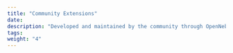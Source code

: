 ```yaml
---
title: "Community Extensions"
date:
description: "Developed and maintained by the community through OpenNebula's development and certification process"
tags:
weight: "4"
---
```

